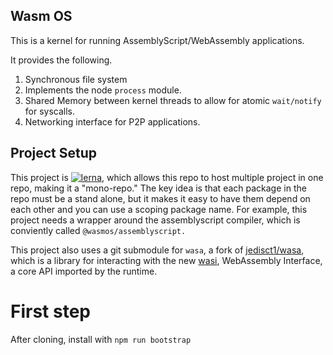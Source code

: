 ## Wasm OS


This is a kernel for running AssemblyScript/WebAssembly applications.

It provides the following.

1. Synchronous file system
1. Implements the node `process` module.
1. Shared Memory between kernel threads to allow for atomic `wait/notify` for syscalls.
1. Networking interface for P2P applications.


## Project Setup

This project is [![lerna](https://img.shields.io/badge/maintained%20with-lerna-cc00ff.svg)](https://lernajs.io/), which allows this repo to host multiple project in one repo, making it a "mono-repo."  The key idea is that each package in the repo must be a stand alone, but it makes it easy to have them depend on each other and you can use a scoping package name.  For example, this project needs a wrapper around the assemblyscript compiler, which is conviently called `@wasmos/assemblyscript.`

This project also uses a git submodule for `wasa`, a fork of [jedisct1/wasa](https://github.com/jedisct1/wasa), which is a library for interacting with the new [wasi](https://hacks.mozilla.org/2019/03/standardizing-wasi-a-webassembly-system-interface/), WebAssembly Interface, a core API imported by the runtime.

# First step

After cloning, install with `npm run bootstrap`
